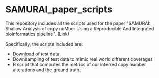 # SAMURAI_paper_scripts

This repository includes all the scripts used for the paper "SAMURAI: Shallow Analysis of copy nuMber Using a Reproducible And Integrated bioinformatics pipeline". (Link)

Specifically, the scripts included are:

- Download of test data
- Downsampling of test data to mimic real world different coverages
- R script that computes the metrics of our inferred copy number alterations and the ground truth. 
